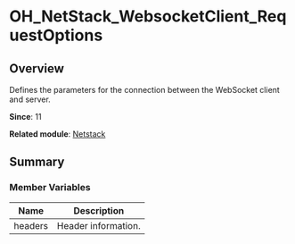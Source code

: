 # OH_NetStack_WebsocketClient_RequestOptions


## Overview

Defines the parameters for the connection between the WebSocket client and server.
 

**Since**: 11

**Related module**: [Netstack](netstack.md)


## Summary


### Member Variables

| Name| Description| 
| -------- | -------- |
| headers | Header information.| 
